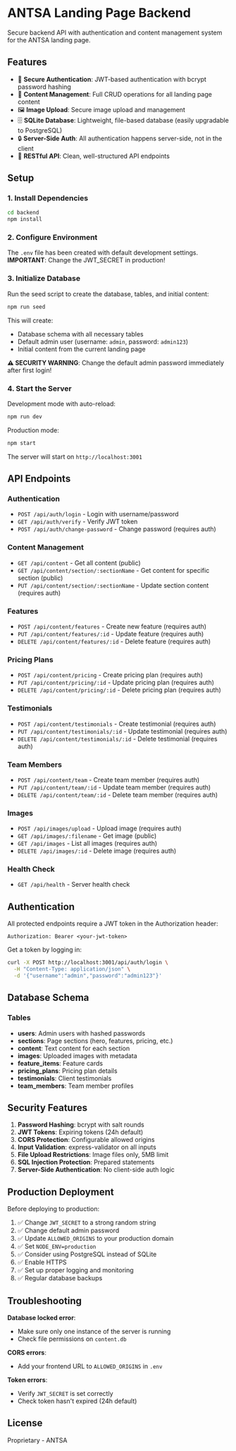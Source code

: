 # ANTSA Landing Page Backend

Secure backend API with authentication and content management system for the ANTSA landing page.

## Features

- 🔐 **Secure Authentication**: JWT-based authentication with bcrypt password hashing
- 📝 **Content Management**: Full CRUD operations for all landing page content
- 🖼️ **Image Upload**: Secure image upload and management
- 🗄️ **SQLite Database**: Lightweight, file-based database (easily upgradable to PostgreSQL)
- 🔒 **Server-Side Auth**: All authentication happens server-side, not in the client
- 📡 **RESTful API**: Clean, well-structured API endpoints

## Setup

### 1. Install Dependencies

```bash
cd backend
npm install
```

### 2. Configure Environment

The `.env` file has been created with default development settings. **IMPORTANT**: Change the JWT_SECRET in production!

### 3. Initialize Database

Run the seed script to create the database, tables, and initial content:

```bash
npm run seed
```

This will create:
- Database schema with all necessary tables
- Default admin user (username: `admin`, password: `admin123`)
- Initial content from the current landing page

**⚠️ SECURITY WARNING**: Change the default admin password immediately after first login!

### 4. Start the Server

Development mode with auto-reload:
```bash
npm run dev
```

Production mode:
```bash
npm start
```

The server will start on `http://localhost:3001`

## API Endpoints

### Authentication

- `POST /api/auth/login` - Login with username/password
- `GET /api/auth/verify` - Verify JWT token
- `POST /api/auth/change-password` - Change password (requires auth)

### Content Management

- `GET /api/content` - Get all content (public)
- `GET /api/content/section/:sectionName` - Get content for specific section (public)
- `PUT /api/content/section/:sectionName` - Update section content (requires auth)

### Features

- `POST /api/content/features` - Create new feature (requires auth)
- `PUT /api/content/features/:id` - Update feature (requires auth)
- `DELETE /api/content/features/:id` - Delete feature (requires auth)

### Pricing Plans

- `POST /api/content/pricing` - Create pricing plan (requires auth)
- `PUT /api/content/pricing/:id` - Update pricing plan (requires auth)
- `DELETE /api/content/pricing/:id` - Delete pricing plan (requires auth)

### Testimonials

- `POST /api/content/testimonials` - Create testimonial (requires auth)
- `PUT /api/content/testimonials/:id` - Update testimonial (requires auth)
- `DELETE /api/content/testimonials/:id` - Delete testimonial (requires auth)

### Team Members

- `POST /api/content/team` - Create team member (requires auth)
- `PUT /api/content/team/:id` - Update team member (requires auth)
- `DELETE /api/content/team/:id` - Delete team member (requires auth)

### Images

- `POST /api/images/upload` - Upload image (requires auth)
- `GET /api/images/:filename` - Get image (public)
- `GET /api/images` - List all images (requires auth)
- `DELETE /api/images/:id` - Delete image (requires auth)

### Health Check

- `GET /api/health` - Server health check

## Authentication

All protected endpoints require a JWT token in the Authorization header:

```
Authorization: Bearer <your-jwt-token>
```

Get a token by logging in:

```bash
curl -X POST http://localhost:3001/api/auth/login \
  -H "Content-Type: application/json" \
  -d '{"username":"admin","password":"admin123"}'
```

## Database Schema

### Tables

- **users**: Admin users with hashed passwords
- **sections**: Page sections (hero, features, pricing, etc.)
- **content**: Text content for each section
- **images**: Uploaded images with metadata
- **feature_items**: Feature cards
- **pricing_plans**: Pricing plan details
- **testimonials**: Client testimonials
- **team_members**: Team member profiles

## Security Features

1. **Password Hashing**: bcrypt with salt rounds
2. **JWT Tokens**: Expiring tokens (24h default)
3. **CORS Protection**: Configurable allowed origins
4. **Input Validation**: express-validator on all inputs
5. **File Upload Restrictions**: Image files only, 5MB limit
6. **SQL Injection Protection**: Prepared statements
7. **Server-Side Authentication**: No client-side auth logic

## Production Deployment

Before deploying to production:

1. ✅ Change `JWT_SECRET` to a strong random string
2. ✅ Change default admin password
3. ✅ Update `ALLOWED_ORIGINS` to your production domain
4. ✅ Set `NODE_ENV=production`
5. ✅ Consider using PostgreSQL instead of SQLite
6. ✅ Enable HTTPS
7. ✅ Set up proper logging and monitoring
8. ✅ Regular database backups

## Troubleshooting

**Database locked error**:
- Make sure only one instance of the server is running
- Check file permissions on `content.db`

**CORS errors**:
- Add your frontend URL to `ALLOWED_ORIGINS` in `.env`

**Token errors**:
- Verify `JWT_SECRET` is set correctly
- Check token hasn't expired (24h default)

## License

Proprietary - ANTSA

